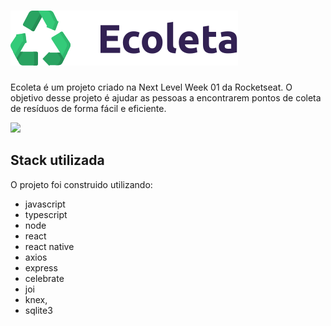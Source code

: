 # ![Logo](https://raw.githubusercontent.com/Thiago-Protasio/Ecoleta/998ecf99f715f208ce9cc005f72f50e3005a896a/web/src/assets/logo.svg)

Ecoleta é um projeto criado na Next Level Week 01 da Rocketseat. O objetivo desse projeto é ajudar as pessoas a encontrarem pontos de coleta de resíduos de forma fácil e eficiente.

<image src="https://blog.rocketseat.com.br/content/images/2020/06/ecoleta.png" />

## Stack utilizada

O projeto foi construido utilizando:
- javascript 
- typescript 
- node 
- react 
- react native 
- axios
- express 
- celebrate 
- joi
- knex,
- sqlite3
